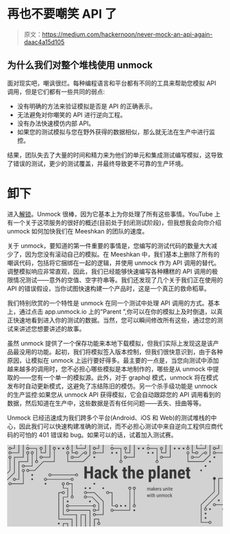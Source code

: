 # 再也不要嘲笑 API 了

> 原文：<https://medium.com/hackernoon/never-mock-an-api-again-daac4a15d105>

## 为什么我们对整个堆栈使用 unmock

面对现实吧，嘲讽很烂。每种编程语言和平台都有不同的工具来帮助您模拟 API 调用，但是它们都有一些共同的弱点:

*   没有明确的方法来验证模拟是否是 API 的正确表示。
*   无法避免对你嘲笑的 API 进行逆向工程。
*   没有办法快速模仿内部 API。
*   如果您的测试模拟与您在野外获得的数据相似，那么就无法在生产中进行监控。

结果，团队失去了大量的时间和精力来为他们的单元和集成测试编写模拟，这导致了错误的测试，更少的测试覆盖，并最终导致更不可靠的生产环境。

# 卸下

进入[解锁](https://unmock.io)。Unmock 很棒，因为它基本上为你处理了所有这些事情。YouTube 上有一个关于这项服务的很好的概述(目前处于封闭测试阶段)，但我想我会向你介绍 unmock 如何加快我们在 Meeshkan 的团队的速度。

关于 unmock，要知道的第一件重要的事情是，您编写的测试代码的数量大大减少了，因为您没有滚动自己的模拟。在 Meeshkan 中，我们基本上删除了所有的嘲讽代码，包括将它捆绑在一起的逻辑，并使用 unmock 作为 API 调用的替代。调整模拟响应非常直观，因此，我们已经能够快速编写各种糟糕的 API 调用的极限情况测试——意外的空值、空字符串等。我们还发现了几个关于我们正在使用的 API 的错误假设，当你试图快速构建一个产品时，这是一个真正的救命稻草。

我们特别欣赏的一个特性是 unmock 在同一个测试中处理 API 调用的方式。基本上，通过点击 app.unmock.io 上的“Parent ”,你可以在你的模拟上及时倒退，以真正快速地看到进入你的测试的数据。当然，您可以瞬间修改所有这些，通过您的测试来讲述您想要讲述的故事。

虽然 unmock 提供了一个保存功能来本地下载模拟，但我们实际上发现这是该产品最没用的功能。起初，我们将模拟签入版本控制，但我们很快意识到，由于各种原因，让模拟在 unmock 上运行要好得多。最主要的一点是，当您向测试中添加越来越多的调用时，您不必担心哪些模拟是本地制作的，哪些是从 unmock 中提取的——您有一个单一的模拟源。此外，对于 graphql 模式，unmock 将在模式发布时自动更新模式，这避免了冻结陈旧的模仿。另一个杀手级功能是 unmock 的生产监控:如果您从 unmock API 获得模拟，它会自动跟踪您的 API 调用看到的数据，然后知道在生产中，这些数据是否有任何问题——丢失、扭曲等等。

Unmock 已经迅速成为我们跨多个平台(Android、iOS 和 Web)的测试堆栈的中心，因此我们可以快速构建准确的测试，而不必担心测试中来自逆向工程供应商代码的可怕的 401 错误和 bug。如果可以的话，试着加入测试赛。

![](img/9a14cd9ac30362899d2ff9a14bd72fd6.png)